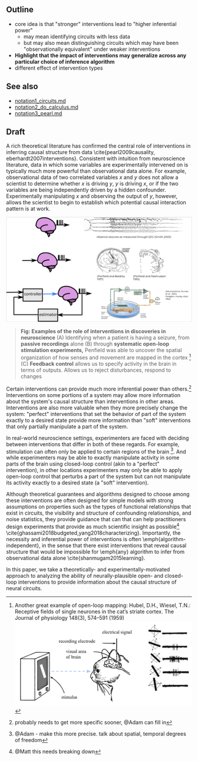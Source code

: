 ## Outline
- core idea is that "stronger" interventions lead to "higher inferential power"
  - may mean identifying circuits with less data
  - but may also mean distinguishing circuits which may have been "observationally equivalent" under weaker interventions
- **Highlight that the impact of interventions may generalize across any particular choice of inference algorithm**
- different effect of intervention types


## See also
  - [notation1_circuits.md](/sketches_and_notation/notation/notation1_circuits.md)
  - [notation2_do_calculus.md](/sketches_and_notation/notation/notation2_do_calculus.md)
  - [notation3_pearl.md](/sketches_and_notation/notation/notation3_pearl.md)

## Draft

A rich theoretical literature has confirmed the central role of interventions in inferring causal structure from data \cite{pearl2009causality, eberhardt2007interventions}. Consistent with intuition from neuroscience literature, data in which some variables are experimentally intervened on is typically much more powerful than observational data alone. For example, observational data of two correlated variables $x$ and $y$ does not allow a scientist to determine whether $x$ is driving $y$, $y$ is driving $x$, or if the two variables are being independently driven by a hidden confounder. Experimentally manipulating $x$ and observing the output of $y$, however, allows the scientist to begin to establish which potential causal interaction pattern is at work.


![](/figures/misc_figure_sketches/neuro_intervention_background_sketch.png)
> **Fig: Examples of the role of interventions in discoveries in neuroscience**  (A) Identifying when a patient is having a seizure, from **passive recordings** alone (B) through **systematic open-loop stimulation experiments,** Penfield was able to uncover the spatial organization of how senses and movement are mapped in the cortex [^HW] (C) **Feedback control** allows us to specify activity in the brain in terms of outputs. Allows us to reject disturbances, respond to changes

[^HW]: Another great example of open-loop mapping: Hubel, D.H., Wiesel, T.N.: Receptive fields of single neurones in the cat’s striate cortex. The Journal of physiology 148(3), 574–591 (1959)
![](/figures/misc_figure_sketches/HW_open_loop.png)

[^specific]: probably needs to get more specific sooner, @Adam can fill in

Certain interventions can provide much more inferential power than others.[^specific] Interventions on some portions of a system may allow more information about the system's causal structure than interventions in other areas. Interventions are also more valuable when they more precisely change the system: "perfect" interventions that set the behavior of part of the system exactly to a desired state provide more information than "soft" interventions that only partially manipulate a part of the system.

[^precise]: @Adam - make this more precise. talk about spatial, temporal degrees of freedom

In real-world neuroscience settings, experimenters are faced with deciding between interventions that differ in both of these regards. For example, stimulation can often only be applied to certain regions of the brain [^precise]. And while experimenters may be able to exactly manipulate activity in some parts of the brain using closed-loop control (akin to a "perfect" intervention), in other locations experimenters may only be able to apply open-loop control that perturbs a part of the system but can not manipulate its activity exactly to a desired state (a "soft" intervention).

[^simplify]: @Matt this needs breaking down

Although theoretical guarantees and algorithms designed to choose among these interventions are often designed for simple models with strong assumptions on properties such as the types of functional relationships that exist in circuits, the visibility and structure of confounding relationships, and noise statistics, they provide guidance that can that can help practitioners design experiments that provide as much scientific insight as possible[^simplify] \cite{ghassami2018budgeted,yang2018characterizing}. Importantly, the necessity and inferential power of interventions is often \emph{algorithm-independent}, in the sense that there exist interventions that reveal causal structure that would be impossible for \emph{any} algorithm to infer from observational data alone \cite{shanmugam2015learning}.

In this paper, we take a theoretically- and experimentally-motivated approach to analyzing the ability of neurally-plausible open- and closed-loop interventions to provide information about the causal structure of neural circuits.
